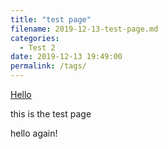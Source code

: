 ```yaml
---
title: "test page"
filename: 2019-12-13-test-page.md
categories:
  - Test 2
date: 2019-12-13 19:49:00
permalink: /tags/
---
```

 
 <A HREF="{{ site.url }}{{ site.baseurl }}/assets/html/hello.html"> Hello </A>
 
this is the test page

hello again!